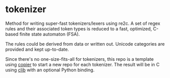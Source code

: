 tokenizer
=========

Method for writing super-fast tokenizers/lexers using re2c. A set of regex rules and their associated token types is reduced to a fast, optimized, C-based finite state automaton (FSA).

The rules could be derived from data or written out. Unicode categories are provided and kept up-to-date.

Since there's no one-size-fits-all for tokenizers, this repo is a template using [copier](https://github.com/copier-org/copier) to start a new repo for each tokenizer. The result will be in C using [clib](https://github.com/clibs/clib) with an optional Python binding.
